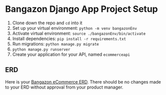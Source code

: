 # Bangazon Django App Project Setup

1. Clone down the repo and `cd` into it
1. Set up your virtual environment:
    `python -m venv bangazonEnv`
1. Activate virtual environment:
    `source ./bangazonEnv/bin/activate`
1. Install dependencies:
    `pip install -r requirements.txt`
1. Run migrations:
    `python manage.py migrate`
1. `python manage.py runserver`
1. Create your application for your API, named `ecommerceapi`

## ERD
Here is your [Bangazon eCommerce ERD](https://dbdiagram.io/d/5ed91fa5e81ffb416774d551). There should be no changes made to your ERD without approval from your product manager.
